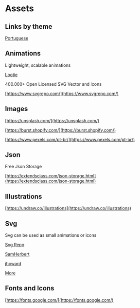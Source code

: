 # Assets

## Links by theme 

[Portuguese](https://github.com/stars/arthurspk/lists/guias-de-%C3%A1reas)


## Animations 

Lightweight, scalable animations 

[Lootie](https://lottiefiles.com/)

400.000+ Open Licensed SVG Vector and Icons

[https://www.svgrepo.com/](https://www.svgrepo.com/)
## Images

[https://unsplash.com/](https://unsplash.com/)

[https://burst.shopify.com/](https://burst.shopify.com/)

[https://www.pexels.com/pt-br/](https://www.pexels.com/pt-br/)

## Json  

Free Json Storage

[https://extendsclass.com/json-storage.html](https://extendsclass.com/json-storage.html)


## Illustrations  

[https://undraw.co/illustrations](https://undraw.co/illustrations)

## Svg

Svg can be used as small animations or icons 

[Svg Repo](https://www.svgrepo.com/)

[SamHerbert](https://github.com/SamHerbert/SVG-Loaders)

[jhoward](https://codepen.io/jhoward/pen/AgEYGj)

[More](https://bashooka.com/coding/resources-for-downloading-free-animated-svg-icons/)

## Fonts and Icons 

[https://fonts.google.com/](https://fonts.google.com/)